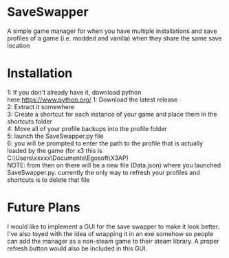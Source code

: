 # SaveSwapper
A simple game manager for when you have multiple installations and save profiles of a game (i.e. modded and vanilla) when they share the same save location

# Installation
1: If you don't already have it, download python here:https://www.python.org/
1: Download the latest release  
2: Extract it somewhere  
3: Create a shortcut for each instance of your game and place them in the shortcuts folder  
4: Move all of your profile backups into the profile folder  
5: launch the SaveSwapper.py file  
6: you will be prompted to enter the path to the profile that is actually loaded by the game (for x3 this is C:\Users\xxxxx\Documents\Egosoft\X3AP)  
NOTE: from then on there will be a new file (Data.json) where you launched SaveSwapper.py. currently the only way to refresh your profiles and shortcuts is to delete that file 

# Future Plans
I would like to implement a GUI for the save swapper to make it look better. I've also toyed with the idea of wrapping it in an exe somehow so people can add the manager as a non-steam game to their steam library. A proper refresh button would also be included in this GUI.
